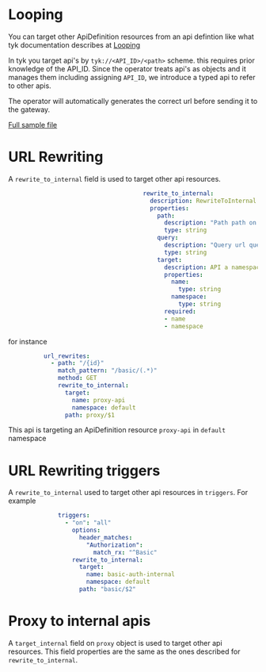 # Looping 

You can target other ApiDefinition resources from an api defintion like what tyk
documentation describes at [Looping](https://tyk.io/docs/advanced-configuration/transform-traffic/looping/)

In tyk you target api's by `tyk://<API_ID>/<path>` scheme.
this requires prior knowledge of the API_ID. Since the operator treats api's as objects and it manages them including assigning `API_ID`, we introduce a typed api to refer to  other apis.

The operator will automatically generates the correct url before sending it to the gateway.

[Full sample file](../../config/samples/06-looping/dynamic_auth.yaml)

# URL Rewriting

A `rewrite_to_internal` field is used to target other api resources.

```yaml
                                      rewrite_to_internal:
                                        description: RewriteToInternal defines options that constructs a url that refers to an api that is loaded into the gateway.
                                        properties:
                                          path:
                                            description: "Path path on target , this does not include query parameters. \texample /myendpoint"
                                            type: string
                                          query:
                                            description: "Query url query string to add to target \texample check_limits=true"
                                            type: string
                                          target:
                                            description: API a namespaced/name to the api definition resource that you are targetting
                                            properties:
                                              name:
                                                type: string
                                              namespace:
                                                type: string
                                            required:
                                            - name
                                            - namespace
```

for instance 

```yaml
          url_rewrites:
            - path: "/{id}"
              match_pattern: "/basic/(.*)"
              method: GET
              rewrite_to_internal:
                target:
                  name: proxy-api
                  namespace: default
                path: proxy/$1
```

This api is targeting an ApiDefinition resource `proxy-api` in `default` namespace

# URL Rewriting triggers

A `rewrite_to_internal` used to target other api resources in `triggers`.
For example

```yaml
              triggers:
                - "on": "all"
                  options:
                    header_matches:
                      "Authorization":
                        match_rx: "^Basic"
                  rewrite_to_internal:
                    target:
                      name: basic-auth-internal
                      namespace: default
                    path: "basic/$2"
```


# Proxy to internal apis

A `target_internal` field on `proxy` object is used to target other api resources. This field properties are the same as the ones described for `rewrite_to_internal`.
